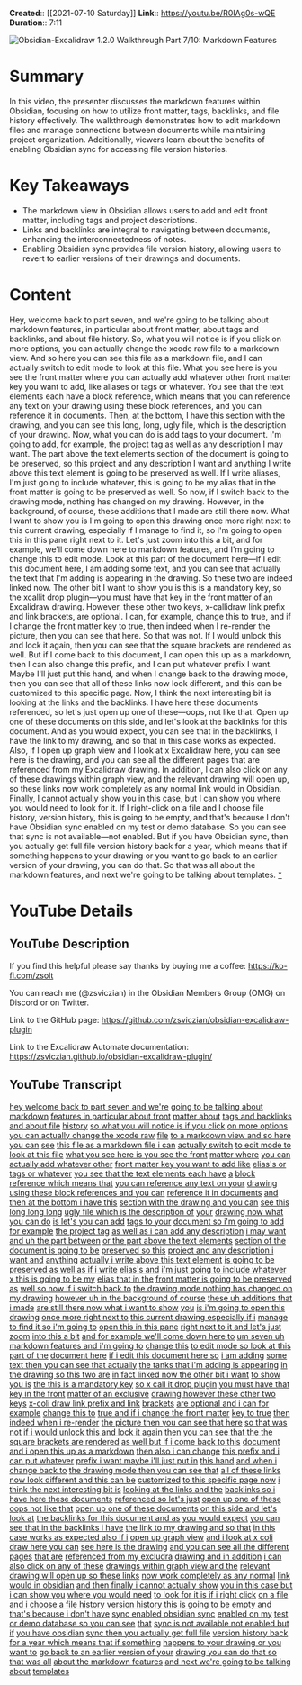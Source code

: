 **Created**:: [[2021-07-10 Saturday]]
**Link**:: https://youtu.be/R0IAg0s-wQE
**Duration**:: 7:11

![Obsidian-Excalidraw 1.2.0 Walkthrough Part 7/10: Markdown Features](https://youtu.be/R0IAg0s-wQE)

# Summary
In this video, the presenter discusses the markdown features within Obsidian, focusing on how to utilize front matter, tags, backlinks, and file history effectively. The walkthrough demonstrates how to edit markdown files and manage connections between documents while maintaining project organization. Additionally, viewers learn about the benefits of enabling Obsidian sync for accessing file version histories.

# Key Takeaways
- The markdown view in Obsidian allows users to add and edit front matter, including tags and project descriptions.
- Links and backlinks are integral to navigating between documents, enhancing the interconnectedness of notes.
- Enabling Obsidian sync provides file version history, allowing users to revert to earlier versions of their drawings and documents.

# Content
Hey, welcome back to part seven, and we're going to be talking about markdown features, in particular about front matter, about tags and backlinks, and about file history. So, what you will notice is if you click on more options, you can actually change the xcode raw file to a markdown view. And so here you can see this file as a markdown file, and I can actually switch to edit mode to look at this file. What you see here is you see the front matter where you can actually add whatever other front matter key you want to add, like aliases or tags or whatever. You see that the text elements each have a block reference, which means that you can reference any text on your drawing using these block references, and you can reference it in documents. Then, at the bottom, I have this section with the drawing, and you can see this long, long, ugly file, which is the description of your drawing. Now, what you can do is add tags to your document. I'm going to add, for example, the project tag as well as any description I may want. The part above the text elements section of the document is going to be preserved, so this project and any description I want and anything I write above this text element is going to be preserved as well. If I write aliases, I'm just going to include whatever, this is going to be my alias that in the front matter is going to be preserved as well. So now, if I switch back to the drawing mode, nothing has changed on my drawing. However, in the background, of course, these additions that I made are still there now. What I want to show you is I'm going to open this drawing once more right next to this current drawing, especially if I manage to find it, so I'm going to open this in this pane right next to it. Let's just zoom into this a bit, and for example, we'll come down here to markdown features, and I'm going to change this to edit mode. Look at this part of the document here—if I edit this document here, I am adding some text, and you can see that actually the text that I'm adding is appearing in the drawing. So these two are indeed linked now. The other bit I want to show you is this is a mandatory key, so the xcallit drop plugin—you must have that key in the front matter of an Excalidraw drawing. However, these other two keys, x-callidraw link prefix and link brackets, are optional. I can, for example, change this to true, and if I change the front matter key to true, then indeed when I re-render the picture, then you can see that here. So that was not. If I would unlock this and lock it again, then you can see that the square brackets are rendered as well. But if I come back to this document, I can open this up as a markdown, then I can also change this prefix, and I can put whatever prefix I want. Maybe I'll just put this hand, and when I change back to the drawing mode, then you can see that all of these links now look different, and this can be customized to this specific page. Now, I think the next interesting bit is looking at the links and the backlinks. I have here these documents referenced, so let's just open up one of these—oops, not like that. Open up one of these documents on this side, and let's look at the backlinks for this document. And as you would expect, you can see that in the backlinks, I have the link to my drawing, and so that in this case works as expected. Also, if I open up graph view and I look at x Excalidraw here, you can see here is the drawing, and you can see all the different pages that are referenced from my Excalidraw drawing. In addition, I can also click on any of these drawings within graph view, and the relevant drawing will open up, so these links now work completely as any normal link would in Obsidian. Finally, I cannot actually show you in this case, but I can show you where you would need to look for it. If I right-click on a file and I choose file history, version history, this is going to be empty, and that's because I don't have Obsidian sync enabled on my test or demo database. So you can see that sync is not available—not enabled. But if you have Obsidian sync, then you actually get full file version history back for a year, which means that if something happens to your drawing or you want to go back to an earlier version of your drawing, you can do that. So that was all about the markdown features, and next we're going to be talking about templates. [* ](https://youtu.be/R0IAg0s-wQE?t=0)

# YouTube Details

## YouTube Description

If you find this helpful please say thanks by buying me a coffee: https://ko-fi.com/zsolt

You can reach me (@zsviczian) in the Obsidian Members Group (OMG) on Discord or on Twitter.

Link to the GitHub page: https://github.com/zsviczian/obsidian-excalidraw-plugin

Link to the Excalidraw Automate documentation: https://zsviczian.github.io/obsidian-excalidraw-plugin/

## YouTube Transcript

[hey welcome back to part seven and we're](https://youtu.be/R0IAg0s-wQE?t=0) [going to be talking about markdown](https://youtu.be/R0IAg0s-wQE?t=3) [features in particular about front](https://youtu.be/R0IAg0s-wQE?t=5) [matter about](https://youtu.be/R0IAg0s-wQE?t=7) [tags and backlinks and about file](https://youtu.be/R0IAg0s-wQE?t=8) [history](https://youtu.be/R0IAg0s-wQE?t=11) [so what you will notice is if you click](https://youtu.be/R0IAg0s-wQE?t=11) [on more options](https://youtu.be/R0IAg0s-wQE?t=15) [you can actually change the xcode raw](https://youtu.be/R0IAg0s-wQE?t=16) [file](https://youtu.be/R0IAg0s-wQE?t=19) [to a markdown view and so here you can](https://youtu.be/R0IAg0s-wQE?t=20) [see](https://youtu.be/R0IAg0s-wQE?t=24) [this file as a markdown file i can](https://youtu.be/R0IAg0s-wQE?t=24) [actually switch](https://youtu.be/R0IAg0s-wQE?t=27) [to edit mode to look at this file](https://youtu.be/R0IAg0s-wQE?t=28) [what you see here is you see the front](https://youtu.be/R0IAg0s-wQE?t=32) [matter where](https://youtu.be/R0IAg0s-wQE?t=34) [you can actually add whatever other](https://youtu.be/R0IAg0s-wQE?t=35) [front matter key you want to add like](https://youtu.be/R0IAg0s-wQE?t=39) [elias's or tags or whatever](https://youtu.be/R0IAg0s-wQE?t=42) [you see that the text elements each have](https://youtu.be/R0IAg0s-wQE?t=45) [a](https://youtu.be/R0IAg0s-wQE?t=48) [block reference which means that](https://youtu.be/R0IAg0s-wQE?t=48) [you can reference any text on your](https://youtu.be/R0IAg0s-wQE?t=52) [drawing](https://youtu.be/R0IAg0s-wQE?t=55) [using these block references and you can](https://youtu.be/R0IAg0s-wQE?t=55) [reference it in documents](https://youtu.be/R0IAg0s-wQE?t=58) [and then at the bottom i have this](https://youtu.be/R0IAg0s-wQE?t=60) [section with the drawing and you can](https://youtu.be/R0IAg0s-wQE?t=62) [see this long long long](https://youtu.be/R0IAg0s-wQE?t=64) [ugly file which is the description of](https://youtu.be/R0IAg0s-wQE?t=68) [your](https://youtu.be/R0IAg0s-wQE?t=72) [drawing now what you can do](https://youtu.be/R0IAg0s-wQE?t=72) [is let's you can add](https://youtu.be/R0IAg0s-wQE?t=75) [tags to your](https://youtu.be/R0IAg0s-wQE?t=79) [document so i'm going to add for example](https://youtu.be/R0IAg0s-wQE?t=83) [the project tag](https://youtu.be/R0IAg0s-wQE?t=86) [as well as i can add any description](https://youtu.be/R0IAg0s-wQE?t=87) [i may want](https://youtu.be/R0IAg0s-wQE?t=93) [and uh the part between](https://youtu.be/R0IAg0s-wQE?t=98) [or the part above the text elements](https://youtu.be/R0IAg0s-wQE?t=101) [section of the document is going to be](https://youtu.be/R0IAg0s-wQE?t=104) [preserved so this](https://youtu.be/R0IAg0s-wQE?t=107) [project and any description i want and](https://youtu.be/R0IAg0s-wQE?t=108) [anything](https://youtu.be/R0IAg0s-wQE?t=111) [actually i write above this text element](https://youtu.be/R0IAg0s-wQE?t=112) [is going to be](https://youtu.be/R0IAg0s-wQE?t=115) [preserved as well as if i write](https://youtu.be/R0IAg0s-wQE?t=116) [elias's and](https://youtu.be/R0IAg0s-wQE?t=119) [i'm just going to include whatever](https://youtu.be/R0IAg0s-wQE?t=123) [x this is going to be my](https://youtu.be/R0IAg0s-wQE?t=126) [elias that in the](https://youtu.be/R0IAg0s-wQE?t=130) [front matter is going to be preserved as](https://youtu.be/R0IAg0s-wQE?t=134) [well so now if i switch back to](https://youtu.be/R0IAg0s-wQE?t=136) [the drawing mode nothing has changed on](https://youtu.be/R0IAg0s-wQE?t=140) [my drawing](https://youtu.be/R0IAg0s-wQE?t=142) [however uh in the background of course](https://youtu.be/R0IAg0s-wQE?t=143) [these uh additions that i made](https://youtu.be/R0IAg0s-wQE?t=147) [are still there now what i want to show](https://youtu.be/R0IAg0s-wQE?t=151) [you](https://youtu.be/R0IAg0s-wQE?t=154) [is i'm going to open this drawing](https://youtu.be/R0IAg0s-wQE?t=155) [once more right next to](https://youtu.be/R0IAg0s-wQE?t=158) [this current drawing especially if i](https://youtu.be/R0IAg0s-wQE?t=161) [manage to find it so i'm going to](https://youtu.be/R0IAg0s-wQE?t=164) [open this in this pane](https://youtu.be/R0IAg0s-wQE?t=169) [right next to it and let's just zoom](https://youtu.be/R0IAg0s-wQE?t=172) [into this a bit](https://youtu.be/R0IAg0s-wQE?t=175) [and for example we'll come down here to](https://youtu.be/R0IAg0s-wQE?t=177) [um seven uh](https://youtu.be/R0IAg0s-wQE?t=180) [markdown features and i'm going to](https://youtu.be/R0IAg0s-wQE?t=184) [change this](https://youtu.be/R0IAg0s-wQE?t=186) [to edit mode so look at this part of the](https://youtu.be/R0IAg0s-wQE?t=187) [document here](https://youtu.be/R0IAg0s-wQE?t=190) [if i edit this document here so](https://youtu.be/R0IAg0s-wQE?t=192) [i am adding](https://youtu.be/R0IAg0s-wQE?t=195) [some text then you can see that actually](https://youtu.be/R0IAg0s-wQE?t=199) [the tanks that i'm adding is appearing](https://youtu.be/R0IAg0s-wQE?t=203) [in the drawing so this two are](https://youtu.be/R0IAg0s-wQE?t=206) [in fact linked now the other bit i want](https://youtu.be/R0IAg0s-wQE?t=209) [to show you is](https://youtu.be/R0IAg0s-wQE?t=212) [the this is a mandatory key](https://youtu.be/R0IAg0s-wQE?t=215) [so x call it drop plugin](https://youtu.be/R0IAg0s-wQE?t=218) [you must have that key in the front](https://youtu.be/R0IAg0s-wQE?t=221) [matter of an exclusive](https://youtu.be/R0IAg0s-wQE?t=224) [drawing however these other two keys](https://youtu.be/R0IAg0s-wQE?t=226) [x-coli draw link prefix and link](https://youtu.be/R0IAg0s-wQE?t=229) [brackets](https://youtu.be/R0IAg0s-wQE?t=232) [are optional and i can for example](https://youtu.be/R0IAg0s-wQE?t=233) [change this to](https://youtu.be/R0IAg0s-wQE?t=237) [true and if i change the front matter](https://youtu.be/R0IAg0s-wQE?t=238) [key to true](https://youtu.be/R0IAg0s-wQE?t=241) [then indeed when i re-render](https://youtu.be/R0IAg0s-wQE?t=243) [the picture then you can see that here](https://youtu.be/R0IAg0s-wQE?t=247) [so that was not](https://youtu.be/R0IAg0s-wQE?t=250) [if i would unlock this and lock it again](https://youtu.be/R0IAg0s-wQE?t=251) [then](https://youtu.be/R0IAg0s-wQE?t=255) [you can see that the the](https://youtu.be/R0IAg0s-wQE?t=256) [square brackets are rendered](https://youtu.be/R0IAg0s-wQE?t=259) [as well but if i come back to this](https://youtu.be/R0IAg0s-wQE?t=262) [document](https://youtu.be/R0IAg0s-wQE?t=265) [and i open this up as a markdown](https://youtu.be/R0IAg0s-wQE?t=266) [then also i can change](https://youtu.be/R0IAg0s-wQE?t=270) [this prefix and i can put whatever](https://youtu.be/R0IAg0s-wQE?t=273) [prefix i want maybe i'll just put in](https://youtu.be/R0IAg0s-wQE?t=278) [this hand](https://youtu.be/R0IAg0s-wQE?t=280) [and when i change back to](https://youtu.be/R0IAg0s-wQE?t=281) [the drawing mode then you can see that](https://youtu.be/R0IAg0s-wQE?t=284) [all of these links](https://youtu.be/R0IAg0s-wQE?t=287) [now look different and this can be](https://youtu.be/R0IAg0s-wQE?t=288) [customized](https://youtu.be/R0IAg0s-wQE?t=290) [to this specific page now](https://youtu.be/R0IAg0s-wQE?t=292) [i think the next interesting bit is](https://youtu.be/R0IAg0s-wQE?t=297) [looking at the links and the](https://youtu.be/R0IAg0s-wQE?t=300) [backlinks so i have here these documents](https://youtu.be/R0IAg0s-wQE?t=304) [referenced so let's just](https://youtu.be/R0IAg0s-wQE?t=308) [open up one of these oops not like that](https://youtu.be/R0IAg0s-wQE?t=310) [open up one of these documents](https://youtu.be/R0IAg0s-wQE?t=314) [on this side and let's look at](https://youtu.be/R0IAg0s-wQE?t=317) [the backlinks for this document and as](https://youtu.be/R0IAg0s-wQE?t=320) [you would expect](https://youtu.be/R0IAg0s-wQE?t=322) [you can see that in the backlinks i have](https://youtu.be/R0IAg0s-wQE?t=324) [the link to my drawing and so that](https://youtu.be/R0IAg0s-wQE?t=327) [in this case works as expected also if i](https://youtu.be/R0IAg0s-wQE?t=332) [open up graph view](https://youtu.be/R0IAg0s-wQE?t=335) [and i look at x coli draw here you can](https://youtu.be/R0IAg0s-wQE?t=337) [see here is the drawing](https://youtu.be/R0IAg0s-wQE?t=340) [and you can see all the different pages](https://youtu.be/R0IAg0s-wQE?t=342) [that are](https://youtu.be/R0IAg0s-wQE?t=345) [referenced from my excludra](https://youtu.be/R0IAg0s-wQE?t=346) [drawing and in addition](https://youtu.be/R0IAg0s-wQE?t=351) [i can also click on any of these](https://youtu.be/R0IAg0s-wQE?t=355) [drawings within graph view and the](https://youtu.be/R0IAg0s-wQE?t=358) [relevant](https://youtu.be/R0IAg0s-wQE?t=360) [drawing will open up so these links](https://youtu.be/R0IAg0s-wQE?t=362) [now work completely as any normal](https://youtu.be/R0IAg0s-wQE?t=366) [link would in obsidian](https://youtu.be/R0IAg0s-wQE?t=371) [and then finally i cannot actually show](https://youtu.be/R0IAg0s-wQE?t=374) [you in this case but i can show you](https://youtu.be/R0IAg0s-wQE?t=377) [where you would need](https://youtu.be/R0IAg0s-wQE?t=379) [to look for it is if i right click](https://youtu.be/R0IAg0s-wQE?t=380) [on a file and i choose a file history](https://youtu.be/R0IAg0s-wQE?t=383) [version history this is going to be](https://youtu.be/R0IAg0s-wQE?t=388) [empty and that's because i don't have](https://youtu.be/R0IAg0s-wQE?t=390) [sync enabled obsidian sync](https://youtu.be/R0IAg0s-wQE?t=393) [enabled on my](https://youtu.be/R0IAg0s-wQE?t=396) [test or demo database so you can see](https://youtu.be/R0IAg0s-wQE?t=400) [that](https://youtu.be/R0IAg0s-wQE?t=402) [sync is not available not enabled but if](https://youtu.be/R0IAg0s-wQE?t=403) [you have obsidian](https://youtu.be/R0IAg0s-wQE?t=406) [sync then you actually get full file](https://youtu.be/R0IAg0s-wQE?t=408) [version history back](https://youtu.be/R0IAg0s-wQE?t=411) [for a year which means that if something](https://youtu.be/R0IAg0s-wQE?t=414) [happens to your drawing or you want to](https://youtu.be/R0IAg0s-wQE?t=417) [go back to an earlier version of your](https://youtu.be/R0IAg0s-wQE?t=419) [drawing you can do that so that was all](https://youtu.be/R0IAg0s-wQE?t=421) [about the markdown features](https://youtu.be/R0IAg0s-wQE?t=425) [and next we're going to be talking about](https://youtu.be/R0IAg0s-wQE?t=427) [templates](https://youtu.be/R0IAg0s-wQE?t=429) 

